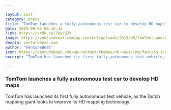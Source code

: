```yaml
---

layout: post
category: press
title: "TomTom launches a fully autonomous test car to develop HD maps"
date: 2019-09-05 09:16:32
link: https://vrhk.co/2UycG2X
image: https://venturebeat.com/wp-content/uploads/2019/09/TomTom-Launches-Autonomous-Test-Vehicle-IAA-2019-LR1.jpg?w=1200&strip=all
domain: venturebeat.com
author: "VentureBeat"
icon: https://venturebeat.com/wp-content/themes/vb-news/img/favicon.ico
excerpt: "TomTom has launched its first fully autonomous test vehicle, as the Dutch mapping giant looks to improve its HD mapping technology."

---
```


### TomTom launches a fully autonomous test car to develop HD maps

TomTom has launched its first fully autonomous test vehicle, as the Dutch mapping giant looks to improve its HD mapping technology.